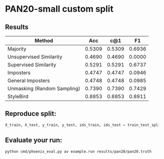 # PAN20-small custom split

## Results

|Method|Acc|c@1|F1|
|---|---|---|---|
|Majority|0.5309|0.5309|0.6936|
|Unsupervised Similarity|0.4690|0.4690|0.0000|
|Supervised Similarity|0.5291|0.5291|0.6737|
|Imposters|0.4747|0.4747|0.0946|
|General Imposters|0.4748|0.4748|0.0985|
|Unmasking (Random Sampling)|0.7390|0.7390|0.7429|
|StyleBird|0.8853|0.8853|0.8911|

## Reproduce split:

```python
X_train, X_test, y_train, y_test, ids_train, ids_test = train_test_split(X, y, ids, random_state=3397, shuffle=True, train_size=0.8)
```

## Evaluate your run:

```bash
python cmd/phoenix_eval.py av example.run results/pan20/pan20.truth
``` 